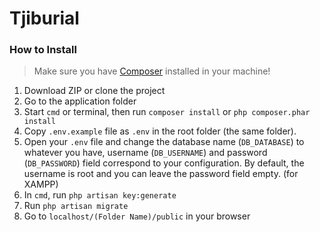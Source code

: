 # Tjiburial

### How to Install
> Make sure you have [Composer](https://getcomposer.org) installed in your machine!
1. Download ZIP or clone the project
2. Go to the application folder
3. Start `cmd` or terminal, then run `composer install` or `php composer.phar install`
4. Copy `.env.example` file as `.env` in the root folder (the same folder).
5. Open your `.env` file and change the database name (`DB_DATABASE`) to whatever you have, username (`DB_USERNAME`) and password (`DB_PASSWORD`) field correspond to your configuration. 
   By default, the username is root and you can leave the password field empty. (for XAMPP)
6. In `cmd`, run `php artisan key:generate`
7. Run `php artisan migrate`
8. Go to `localhost/(Folder Name)/public` in your browser
